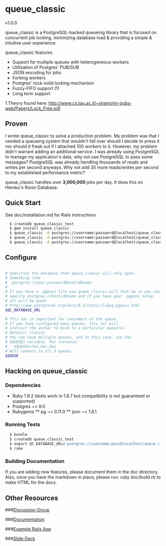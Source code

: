 # queue_classic
v1.0.0

queue_classic is a PostgreSQL-backed queueing library that is focused on
concurrent job locking, minimizing database load & providing a simple &
intuitive user experience.

queue_classic features:

* Support for multiple queues with heterogeneous workers
* Utilization of Postgres' PUB/SUB
* JSON encoding for jobs
* Forking workers
* Postgres' rock-solid locking mechanism
* Fuzzy-FIFO support (1)
* Long term support

1.Theory found here: http://www.cs.tau.ac.il/~shanir/nir-pubs-web/Papers/Lock_Free.pdf

## Proven

I wrote queue_classic to solve a production problem.  My problem was that I needed a
queueing system that wouldn't fall over should I decide to press it nor should it freak out
if I attached 100 workers to it. However, my problem didn't warrant adding an additional service.
I was already using PostgreSQL to manage my application's data, why not use PostgreSQL to pass some messages?
PostgreSQL was already handling thousands of reads and writes per second anyways. Why not add 35 more
reads/writes per second to my established performance metric?

queue_classic handles over **3,000,000** jobs per day. It does this on Heroku's Ronin Database.


## Quick Start

See doc/installation.md for Rails instructions

```bash
  $ createdb queue_classic_test
  $ gem install queue_classic
  $ queue_classic -d postgres://username:password@localhost/queue_classic_test setup
  $ queue_classic -d postgres://username:password@localhost/queue_classic_test producer 'hello world'
  $ queue_classic -d postgres://username:password@localhost/queue_classic_test consumer
```

## Configure

```bash

# Specifies the database that queue_classic will rely upon.
# Something like
#  postgres://user:password@host/dbname
#
# If you have a .pgpass file you queue_classic will that up so you can
# specify postgres://host/dbname and if you have your .pgpass setup
# all will be good:
# http://www.postgresql.org/docs/9.1/static/libpq-pgpass.html
$QC_DATABASE_URL

# This var is important for consumers of the queue.
# If you have configured many queues, this var will
# instruct the worker to bind to a particular queue(s).
# Default: classic
# You can have multiple queues, and in this case, use the
# $QUEUES variable. For instance:
#   $QUEUES=foo,bar,baz
# Will connect to all 3 queues.
$QUEUE


```

## Hacking on queue_classic

### Dependencies

* Ruby 1.9.2 (tests work in 1.8.7 but compatibility is not guaranteed or supported)
* Postgres ~> 9.0
* Rubygems
** pg ~> 0.11.0
** json ~> 1.6.1

### Running Tests

```bash
  $ bundle
  $ createdb queue_classic_test
  $ export QC_DATABASE_URL="postgres://username:pass@localhost/queue_classic_test"
  $ rake
```

### Building Documentation

If you are adding new features, please document them in the doc directory. Also,
once you have the markdown in place, please run: ruby doc/build.rb to make HTML
for the docs.

## Other Resources

###[Discussion Group](http://groups.google.com/group/queue_classic "discussion group")

###[Documentation](https://github.com/ryandotsmith/queue_classic/tree/master/doc)

###[Example Rails App](https://github.com/ryandotsmith/queue_classic_example)

###[Slide Deck](http://dl.dropbox.com/u/1579953/talks/queue_classic.pdf)
